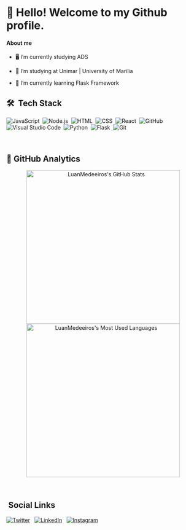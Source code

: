 # 👋 Hello! Welcome to my Github profile.

#### About me

- 🖥️  I’m currently studying ADS

- 🔭 I’m studying at Unimar | University of Marília

- 🌱 I’m currently learning Flask Framework

## 🛠 &nbsp;Tech Stack

![JavaScript](https://img.shields.io/badge/-JavaScript-05122A?style=flat&logo=javascript)&nbsp;
![Node.js](https://img.shields.io/badge/-Node.js-05122A?style=flat&logo=node.js)&nbsp;
![HTML](https://img.shields.io/badge/-HTML-05122A?style=flat&logo=HTML5)&nbsp;
![CSS](https://img.shields.io/badge/-CSS-05122A?style=flat&logo=CSS3&logoColor=1572B6)&nbsp;
![React](https://img.shields.io/badge/-React-05122A?style=flat&logo=react)&nbsp;
![GitHub](https://img.shields.io/badge/-GitHub-05122A?style=flat&logo=github)&nbsp;
![Visual Studio Code](https://img.shields.io/badge/-Visual%20Studio%20Code-05122A?style=flat&logo=visual-studio-code&logoColor=007ACC)&nbsp;
![Python](https://img.shields.io/badge/-Python-05122A?style=flat&logo=python&logoColor=yellow)&nbsp;
![Flask](https://img.shields.io/badge/-Flask-05122A?style=flat&logo=flask&logoColor=black)&nbsp;
![Git](https://img.shields.io/badge/-Git-05122A?style=flat&logo=git&logoColor=F05032)&nbsp;

<br>

## 🐍 GitHub Analytics

<p align="center">
  <img width="400em" src="https://github-readme-stats.vercel.app/api?username=LuanMedeeiros&show_icons=true&theme=algolia&icon_color=8B0000&title_color=8B0000" alt="LuanMedeeiros's GitHub Stats"/>
  <img width="400em" src="https://github-readme-stats.vercel.app/api/top-langs/?username=LuanMedeeiros&layout=compact&theme=algolia&title_color=8B0000" alt="LuanMedeeiros's Most Used Languages"/>
</p>


<br>

## &nbsp;Social Links

[![Twitter](https://img.shields.io/badge/-Twitter-05122A?style=for-the-badge&logo=twitter)](https://twitter.com/Lupmalves) &nbsp;
[![LinkedIn](https://img.shields.io/badge/-LinkedIn-05122A?style=for-the-badge&logo=linkedin)](https://linkedin.com/in/luan-medeiros-47a0a5231/) &nbsp;
[![Instagram](https://img.shields.io/badge/-Instagram-05122A?style=for-the-badge&logo=instagram)](https://instagram.com/luan_meedeiros) &nbsp;
